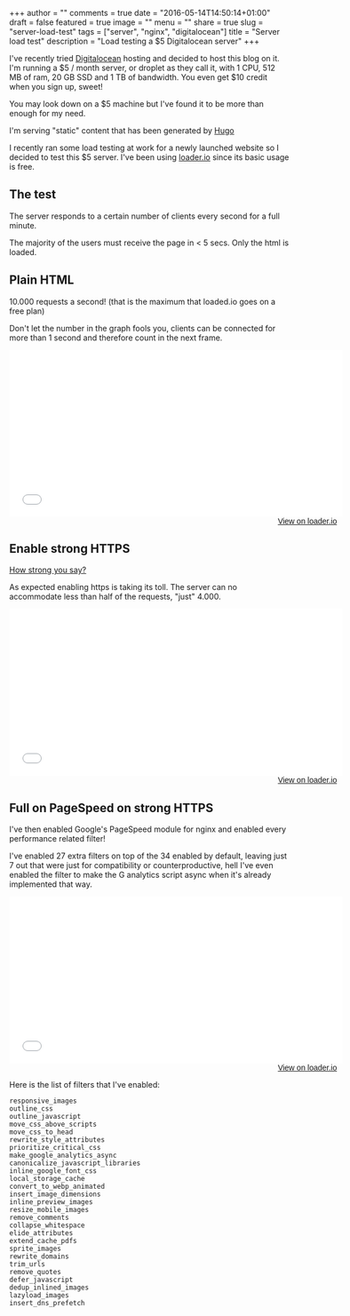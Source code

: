 +++
author = ""
comments = true
date = "2016-05-14T14:50:14+01:00"
draft = false
featured = true
image = ""
menu = ""
share = true
slug = "server-load-test"
tags = ["server", "nginx", "digitalocean"]
title = "Server load test"
description = "Load testing a $5 Digitalocean server"
+++

I've recently tried <a href="https://m.do.co/c/875cd23a5c97" target="_blank">Digitalocean</a> hosting and decided to host this blog on it. I'm running a $5 / month server, or droplet as they call it, with 1 CPU, 512 MB of ram, 20 GB SSD and 1 TB of bandwidth. You even get $10 credit when you sign up, sweet!

You may look down on a $5 machine but I've found it to be more than enough for my need.

I'm serving "static" content that has been generated by <a href="https://gohugo.io" target="_blank">Hugo</a>

I recently ran some load testing at work for a newly launched website so I decided to test this $5 server. I've been using <a href="https://loader.io" target="_blank">loader.io</a> since its basic usage is free.

## The test
The server responds to a certain number of clients every second for a full minute.

The majority of the users must receive the page in < 5 secs. Only the html is loaded.

## Plain HTML
10.000 requests a second! (that is the maximum that loaded.io goes on a free plan)

Don't let the number in the graph fools you, clients can be connected for more than 1 second and therefore count in the next frame.
<div style="width: 600px;">
<iframe width='600' height='300' frameborder='0' src='//share.loader.io/reports/d7bd6935223fa63bf482b2601c07b593/widget/results/1633f8b52732dee9fcfed8836753c9a1'></iframe>
<div style="width: 100%; text-align: right;">
<a href="https://loader.io/reports/d7bd6935223fa63bf482b2601c07b593/results/1633f8b52732dee9fcfed8836753c9a1" target="_blank" style="padding: 0 10px 10px 0; font-family: Arial, 'Helvetica Neue', Helvetica, sans-serif; font-size: 14px;">View on loader.io</a>
</div></div>

## Enable strong HTTPS
<a href="https://www.ssllabs.com/ssltest/analyze.html?d=https%3A%2F%2Fstefano.chiodino.uk" target="_blank">How strong you say?</a>

As expected enabling https is taking its toll. The server can no accommodate  less than half of the requests, "just" 4.000.
<div style="width: 600px;">
<iframe width='600' height='300' frameborder='0' src='//share.loader.io/reports/b1133ec4e734ae2b5ee1bdafeb8c3357/widget/results/5a2e305c2a3a89359944d97bfb714fc3'></iframe>
<div style="width: 100%; text-align: right;">
<a href="https://loader.io/reports/b1133ec4e734ae2b5ee1bdafeb8c3357/results/5a2e305c2a3a89359944d97bfb714fc3" target="_blank" style="padding: 0 10px 10px 0; font-family: Arial, 'Helvetica Neue', Helvetica, sans-serif; font-size: 14px;">View on loader.io</a>
</div></div>

## Full on PageSpeed on strong HTTPS
I've then enabled Google's PageSpeed module for nginx and enabled every performance related filter!

I've enabled 27 extra filters on top of the 34 enabled by default, leaving just 7 out that were just for compatibility or counterproductive, hell I've even enabled the filter to make the G analytics script async when it's already implemented that way.
<div style="width: 600px;">
<iframe width='600' height='300' frameborder='0' src='//share.loader.io/reports/9c07ef57ce5b1066d9637f88f0df6869/widget/results/ee611dc52b983f1aa077d97222ea4034'></iframe>
<div style="width: 100%; text-align: right;">
<a href="https://loader.io/reports/9c07ef57ce5b1066d9637f88f0df6869/results/ee611dc52b983f1aa077d97222ea4034" target="_blank" style="padding: 0 10px 10px 0; font-family: Arial, 'Helvetica Neue', Helvetica, sans-serif; font-size: 14px;">View on loader.io</a>
</div></div>

Here is the list of filters that I've enabled:
```
responsive_images
outline_css
outline_javascript
move_css_above_scripts
move_css_to_head
rewrite_style_attributes
prioritize_critical_css
make_google_analytics_async
canonicalize_javascript_libraries
inline_google_font_css
local_storage_cache
convert_to_webp_animated
insert_image_dimensions
inline_preview_images
resize_mobile_images
remove_comments
collapse_whitespace
elide_attributes
extend_cache_pdfs
sprite_images
rewrite_domains
trim_urls
remove_quotes
defer_javascript
dedup_inlined_images
lazyload_images
insert_dns_prefetch
```
